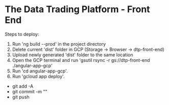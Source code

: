 # The Data Trading Platform - Front End

Steps to deploy:

1. Run 'ng build --prod' in the project directory
2. Delete current 'dist' folder in GCP (Storage -> Browser -> dtp-front-end)
3. Upload newly generated 'dist' folder to the same location
4. Open the GCP terminal and run 'gsutil rsync -r gs://dtp-front-end ./angular-app-gcp'
5. Run 'cd angular-app-gcp'.
6. Run 'gcloud app deploy'.


* git add -A
* git commit -m "<message>"
* git push